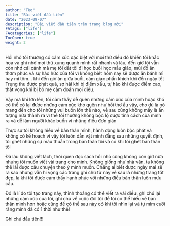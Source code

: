 ```yaml
---
author: "Tèo"
title: "Bài viết đầu tiên"
date: "2023-09-07"
description: "Bài viết đầu tiên trên trang blog mới"
FAtags: ["life"]
FAcategories: ["life"]
TocOpen: true
weight: 2
---
```


Hồi nhỏ tôi thường có cảm xúc đặc biệt với mọi thứ điều đó khiến tôi khắc họa và ghi nhớ mọi thứ xung quanh mình rất nhanh và lâu, đến giờ tôi vẫn còn nhớ cái cảnh mà mẹ tôi dắt tôi đi học buổi học mẫu giáo, mùi đồ ăn thơm phức và sự háo hức của tôi vì không biết hôm nay sẽ được ăn bánh mì hay mì tôm... khi đến giờ ăn giữa buổi, cảm giác phấn khích khi đến ngày tết Trung thu được phát quà, sợ hãi khi bị điểm xấu, tự hào khi được điểm cao, thất vọng khi bị bố mẹ cấm đoán mọi điều.

Vậy mà khi lớn lên, tôi cảm thấy dễ quên những cảm xúc của mình hoặc khó có thể có lại được những cảm xúc khó quên như hồi thơ ấu vậy, cho dù là nó mang đến cho tôi những vui buồn lớn thế nào, về sau cũng không mấy là ấn tượng nữa thành ra vì thế tôi thường không bộc lộ được tính cách của mình ra và dễ làm người khác buồn vì những điều đơn giản



Thực sự tôi không hiểu về bản thân mình, hành động luôn bộc phát và không có kế hoạch vì vậy tôi luôn dằn vặt mình đằng sau những quyết định, tôi ghét những sự mâu thuẫn trong bản thân tôi và có khi tôi ghét bản thân tôi

Đã lâu không viết lách, thói quen đọc sách hồi nhỏ cũng không còn giữ nữa nhưng tôi muốn viết vài trang cho mình. Không giống như nhà văn, ta không thể lái được câu chuyện theo ý mình muốn. Chẳng ai biết được ngày mai sẽ ra sao nhưng vẫn hi vọng các trang ghi chú từ nay về sau là những trang tốt đẹp, là khi tôi được cảm thấy hạnh phúc với những điều bản thân luôn mưu cầu.

Đó là lí do tôi tạo trang này, thỉnh thoảng có thể viết ra vài điều, ghi chú lại những cảm xúc của tôi, ghi chú về cuộc đời tôi để tôi có thể hiểu về bản thân mình hơn hoặc cũng để có thể sau này có khi tôi nhìn lại và tự mỉm cười rằng mình đã có 1 thời như thế!

Ghi chú đầu tiên!!!








